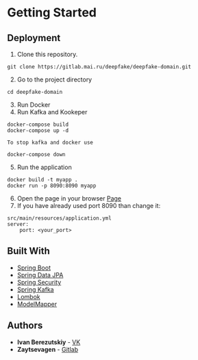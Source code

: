 # Getting Started

## Deployment
1. Clone this repository.
```
git clone https://gitlab.mai.ru/deepfake/deepfake-domain.git
```
2. Go to the project directory
```
cd deepfake-domain
```
3. Run Docker
4. Run Kafka and Kookeper
```
docker-compose build 
docker-compose up -d

To stop kafka and docker use 

docker-compose down
```
5. Run the application
```
docker build -t myapp .
docker run -p 8090:8090 myapp
```
6. Open the page in your browser [Page](http://localhost:8090)
7. If you have already used port 8090 than change it:
```
src/main/resources/application.yml
server:
    port: <your_port>
```
## Built With
* [Spring Boot](https://spring.io/projects/spring-boot)
* [Spring Data JPA](https://spring.io/projects/spring-data-jpa)
* [Spring Security](https://spring.io/projects/spring-security)
* [Spring Kafka](https://docs.spring.io/spring-kafka/reference/html/)
* [Lombok](https://projectlombok.org/)
* [ModelMapper](https://modelmapper.org/)

## Authors
* **Ivan Berezutskiy** - [VK](https://vk.com/1ommy)
* **Zaytsevagen** - [Gitlab](https://gitlab.mai.ru/deepfake)

